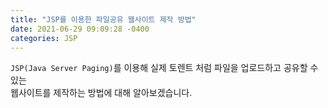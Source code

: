 ```yaml
---
title: "JSP를 이용한 파일공유 웹사이트 제작 방법"
date: 2021-06-29 09:09:28 -0400
categories: JSP
---
```


`JSP(Java Server Paging)`를 이용해 실제 토렌트 처럼 파일을 업로드하고 공유할 수 있는 <br> 
웹사이트를 제작하는 방법에 대해 알아보겠습니다.
